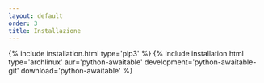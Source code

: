 ```yaml
---
layout: default
order: 3
title: Installazione
---
```

{% include installation.html type='pip3' %}
{% include installation.html type='archlinux' aur='python-awaitable' development='python-awaitable-git' download='python-awaitable' %}
